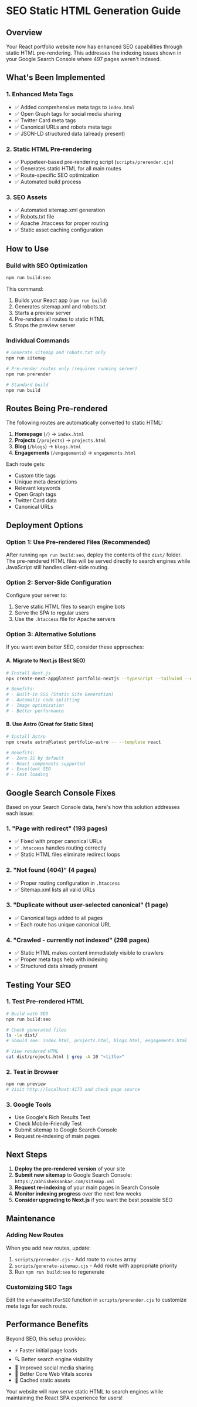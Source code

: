 # SEO Static HTML Generation Guide

## Overview

Your React portfolio website now has enhanced SEO capabilities through static HTML pre-rendering. This addresses the indexing issues shown in your Google Search Console where 497 pages weren't indexed.

## What's Been Implemented

### 1. Enhanced Meta Tags
- ✅ Added comprehensive meta tags to `index.html`
- ✅ Open Graph tags for social media sharing
- ✅ Twitter Card meta tags
- ✅ Canonical URLs and robots meta tags
- ✅ JSON-LD structured data (already present)

### 2. Static HTML Pre-rendering
- ✅ Puppeteer-based pre-rendering script (`scripts/prerender.cjs`)
- ✅ Generates static HTML for all main routes
- ✅ Route-specific SEO optimization
- ✅ Automated build process

### 3. SEO Assets
- ✅ Automated sitemap.xml generation
- ✅ Robots.txt file
- ✅ Apache .htaccess for proper routing
- ✅ Static asset caching configuration

## How to Use

### Build with SEO Optimization
```bash
npm run build:seo
```

This command:
1. Builds your React app (`npm run build`)
2. Generates sitemap.xml and robots.txt
3. Starts a preview server
4. Pre-renders all routes to static HTML
5. Stops the preview server

### Individual Commands
```bash
# Generate sitemap and robots.txt only
npm run sitemap

# Pre-render routes only (requires running server)
npm run prerender

# Standard build
npm run build
```

## Routes Being Pre-rendered

The following routes are automatically converted to static HTML:

1. **Homepage** (`/`) → `index.html`
2. **Projects** (`/projects`) → `projects.html`
3. **Blog** (`/blogs`) → `blogs.html`
4. **Engagements** (`/engagements`) → `engagements.html`

Each route gets:
- Custom title tags
- Unique meta descriptions
- Relevant keywords
- Open Graph tags
- Twitter Card data
- Canonical URLs

## Deployment Options

### Option 1: Use Pre-rendered Files (Recommended)
After running `npm run build:seo`, deploy the contents of the `dist/` folder. The pre-rendered HTML files will be served directly to search engines while JavaScript still handles client-side routing.

### Option 2: Server-Side Configuration
Configure your server to:
1. Serve static HTML files to search engine bots
2. Serve the SPA to regular users
3. Use the `.htaccess` file for Apache servers

### Option 3: Alternative Solutions

If you want even better SEO, consider these approaches:

#### A. Migrate to Next.js (Best SEO)
```bash
# Install Next.js
npx create-next-app@latest portfolio-nextjs --typescript --tailwind --eslint

# Benefits:
# - Built-in SSG (Static Site Generation)
# - Automatic code splitting
# - Image optimization
# - Better performance
```

#### B. Use Astro (Great for Static Sites)
```bash
# Install Astro
npm create astro@latest portfolio-astro -- --template react

# Benefits:
# - Zero JS by default
# - React components supported
# - Excellent SEO
# - Fast loading
```

## Google Search Console Fixes

Based on your Search Console data, here's how this solution addresses each issue:

### 1. "Page with redirect" (193 pages)
- ✅ Fixed with proper canonical URLs
- ✅ `.htaccess` handles routing correctly
- ✅ Static HTML files eliminate redirect loops

### 2. "Not found (404)" (4 pages)
- ✅ Proper routing configuration in `.htaccess`
- ✅ Sitemap.xml lists all valid URLs

### 3. "Duplicate without user-selected canonical" (1 page)
- ✅ Canonical tags added to all pages
- ✅ Each route has unique canonical URL

### 4. "Crawled - currently not indexed" (298 pages)
- ✅ Static HTML makes content immediately visible to crawlers
- ✅ Proper meta tags help with indexing
- ✅ Structured data already present

## Testing Your SEO

### 1. Test Pre-rendered HTML
```bash
# Build with SEO
npm run build:seo

# Check generated files
ls -la dist/
# Should see: index.html, projects.html, blogs.html, engagements.html

# View rendered HTML
cat dist/projects.html | grep -A 10 "<title>"
```

### 2. Test in Browser
```bash
npm run preview
# Visit http://localhost:4173 and check page source
```

### 3. Google Tools
- Use Google's Rich Results Test
- Check Mobile-Friendly Test
- Submit sitemap to Google Search Console
- Request re-indexing of main pages

## Next Steps

1. **Deploy the pre-rendered version** of your site
2. **Submit new sitemap** to Google Search Console: `https://abhisheksankar.com/sitemap.xml`
3. **Request re-indexing** of your main pages in Search Console
4. **Monitor indexing progress** over the next few weeks
5. **Consider upgrading to Next.js** if you want the best possible SEO

## Maintenance

### Adding New Routes
When you add new routes, update:

1. `scripts/prerender.cjs` - Add route to `routes` array
2. `scripts/generate-sitemap.cjs` - Add route with appropriate priority
3. Run `npm run build:seo` to regenerate

### Customizing SEO Tags
Edit the `enhanceHtmlForSEO` function in `scripts/prerender.cjs` to customize meta tags for each route.

## Performance Benefits

Beyond SEO, this setup provides:
- ⚡ Faster initial page loads
- 🔍 Better search engine visibility  
- 📱 Improved social media sharing
- 🚀 Better Core Web Vitals scores
- 💾 Cached static assets

Your website will now serve static HTML to search engines while maintaining the React SPA experience for users! 